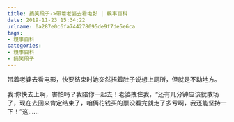 ```yaml
---
title: 搞笑段子->带着老婆去看电影 | 糗事百科
date: 2019-11-23 15:34:22
urlname: 0a287e0c6fa744278095de9f7de5e6ca
tags: 
- 糗事百科
categories:
- 糗事百科
- 搞笑段子
---
```

带着老婆去看电影，快要结束时她突然捂着肚子说想上厕所，但就是不动地方。

我:你快去上啊，害怕吗？我陪你一起去！老婆拽住我，“还有几分钟应该就散场了，现在去回来肯定结束了，咱俩花钱买的票没看完就走了多亏啊，我还能坚持一下！”这……


